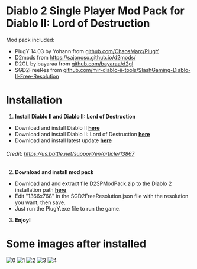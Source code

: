 # Diablo 2 Single Player Mod Pack for Diablo II: Lord of Destruction
Mod pack included:
- PlugY 14.03 by Yohann from [github.com/ChaosMarc/PlugY](github.com/ChaosMarc/PlugY)
- D2mods from https://sajonoso.github.io/d2mods/
- D2GL by bayaraa from [github.com/bayaraa/d2gl](github.com/bayaraa/d2gl)
- SGD2FreeRes from [github.com/mir-diablo-ii-tools/SlashGaming-Diablo-II-Free-Resolution](github.com/mir-diablo-ii-tools/SlashGaming-Diablo-II-Free-Resolution)


# Installation
1. **Install Diablo II and Diablo II: Lord of Destruction**
- Download and install Diablo II  [**here**](https://download.battle.net/?platform=windows&product=d2&locale=enUS)
- Download and install Diablo II: Lord of Destruction  [**here**](https://download.battle.net/?platform=windows&product=d2lod&locale=enUS)
- Download and install latest update  [**here**](http://ftp.blizzard.com/pub/diablo2exp/patches/PC/LODPatch_114d.exe)
  
###### _Credit_: _https://us.battle.net/support/en/article/13867_

2. **Download and install mod pack**
- Download and and extract file D2SPModPack.zip to the Diablo 2 installation path [**here**](https://github.com/lethinhrider/Diablo-2-Single-Player-Mod-Pack/releases)
- Edit "1366x768" in the SGD2FreeResolution.json file with the resolution you want, then save.
- Just run the PlugY.exe file to run the game.

3. **Enjoy!**


# Some images after installed
![0](https://github.com/lethinhrider/Diablo-2-Single-Player-Mod-Pack/assets/43519453/6d7ea121-188f-4154-bd7a-c255baea558b)
![1](https://github.com/lethinhrider/Diablo-2-Single-Player-Mod-Pack/assets/43519453/1c6cb2b5-7bf8-409e-bda6-14805a7c53d3)
![2](https://github.com/lethinhrider/Diablo-2-Single-Player-Mod-Pack/assets/43519453/8c9ed436-caaf-4480-a70b-8d936c614362)
![3](https://github.com/lethinhrider/Diablo-2-Single-Player-Mod-Pack/assets/43519453/9d08561c-3c29-484c-831f-2e4fc16f5f9e)
![4](https://github.com/lethinhrider/Diablo-2-Single-Player-Mod-Pack/assets/43519453/c6c30d4a-7132-4177-9bb2-af36e36f51db)



